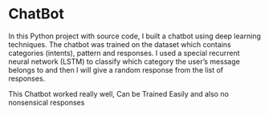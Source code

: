 # ChatBot

In this Python project with source code, I built a chatbot using deep learning techniques. The chatbot was trained on the dataset which contains categories (intents), pattern and responses. I used a special recurrent neural network (LSTM) to classify which category the user’s message belongs to and then I will give a random response from the list of responses.

This Chatbot worked really well, Can be Trained Easily and also no nonsensical responses
